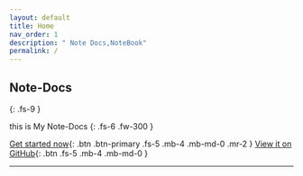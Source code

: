 ```yaml
---
layout: default
title: Home
nav_order: 1
description: " Note Docs,NoteBook"
permalink: /
---
```



## Note-Docs
{: .fs-9 }

this is My Note-Docs
{: .fs-6 .fw-300 }

[Get started now](#getting-started){: .btn .btn-primary .fs-5 .mb-4 .mb-md-0 .mr-2 } [View it on GitHub](https://github.com/just-the-docs/just-the-docs){: .btn .fs-5 .mb-4 .mb-md-0 }

---

